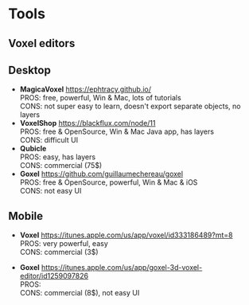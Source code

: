 # Tools

## Voxel editors

## Desktop
- **MagicaVoxel** https://ephtracy.github.io/  
  PROS: free, powerful, Win & Mac, lots of tutorials  
  CONS: not super easy to learn, doesn't export separate objects, no layers
- **VoxelShop** https://blackflux.com/node/11  
  PROS: free & OpenSource, Win & Mac Java app, has layers  
  CONS: difficult UI
- **Qubicle**  
  PROS: easy, has layers  
  CONS: commercial (75$)
- **Goxel** https://github.com/guillaumechereau/goxel  
  PROS: free & OpenSource, powerful, Win & Mac & iOS  
  CONS: not easy UI

## Mobile
- **Voxel** https://itunes.apple.com/us/app/voxel/id333186489?mt=8  
  PROS: very powerful, easy  
  CONS: commercial (3$)

- **Goxel** https://itunes.apple.com/us/app/goxel-3d-voxel-editor/id1259097826  
  PROS:   
  CONS: commercial (8$), not easy UI
